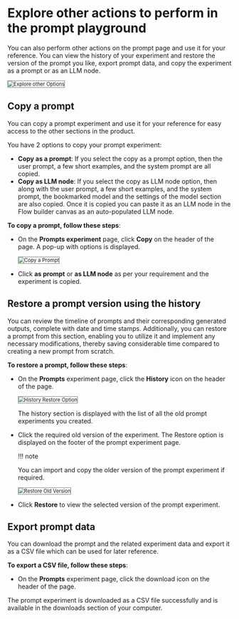 # Explore other actions to perform in the prompt playground

You can also perform other actions on the prompt page and use it for your reference. You can view the history of your experiment and restore the version of the prompt you like, export prompt data, and copy the experiment as a prompt or as an LLM node.

<img src="../images/explore-other-options.png" alt="Explore other Options" title="Explore other Options" style="border: 1px solid gray; zoom:80%;">


## **Copy a prompt**

You can copy a prompt experiment and use it for your reference for easy access to the other sections in the product.

You have 2 options to copy your prompt experiment:



* **Copy as a prompt**: If you select the copy as a prompt option, then the user prompt, a few short examples, and the system prompt are all copied. 
* **Copy as LLM node**: If you select the copy as LLM node option, then along with the user prompt, a few short examples, and the system prompt, the bookmarked model and the settings of the model section are also copied. Once it is copied you can paste it as an LLM node in the Flow builder canvas as an auto-populated LLM node. 

**To copy a prompt, follow these steps**:


* On the **Prompts experiment** page, click **Copy** on the header of the page. A pop-up with options is displayed.

    <img src="../images/copy-a-prompt.png" alt="Copy a Prompt" title="Copy a Prompt" style="border: 1px solid gray; zoom:80%;">


* Click **as prompt** or **as LLM node** as per your requirement and the experiment is copied.


## Restore a prompt version using the history

You can review the timeline of prompts and their corresponding generated outputs, complete with date and time stamps. Additionally, you can restore a prompt from this section, enabling you to utilize it and implement any necessary modifications, thereby saving considerable time compared to creating a new prompt from scratch.

**To restore a prompt, follow these steps**:

* On the **Prompts** experiment page, click the **History** icon on the header of the page.

    <img src="../images/history-restore-option.png" alt="History Restore Option" title="History Restore Option" style="border: 1px solid gray; zoom:80%;">


    The history section is displayed with the list of all the old prompt experiments you created.

* Click the required old version of the experiment. The Restore option is displayed on the footer of the prompt experiment page.

    !!! note

    You can import and copy the older version of the prompt experiment if required.


    
    <img src="../images/restore-old-version.png" alt="Restore Old Version" title="Restore Old Version" style="border: 1px solid gray; zoom:80%;">


* Click **Restore** to view the selected version of the prompt experiment.


## Export prompt data

You can download the prompt and the related experiment data and export it as a CSV file which can be used for later reference. 

**To export a CSV file, follow these steps**:

* On the **Prompts** experiment page, click the download icon on the header of the page.


The prompt experiment is downloaded as a CSV file successfully and is available in the downloads section of your computer.